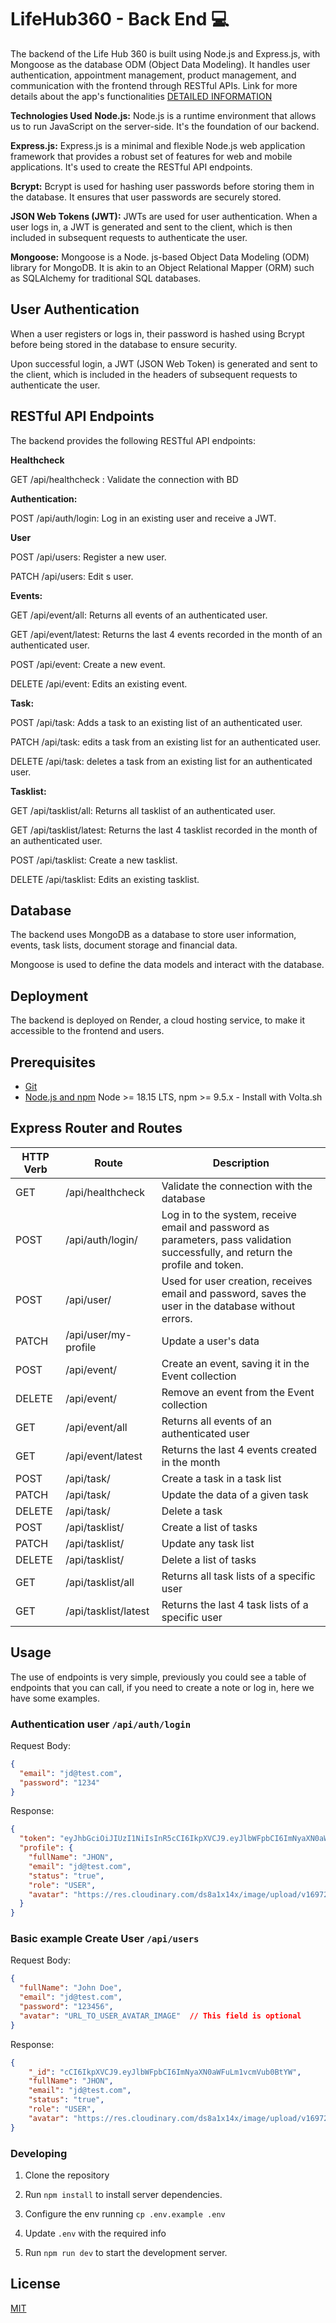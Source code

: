 # LifeHub360 - Back End 💻

The backend of the Life Hub 360 is built using Node.js and Express.js, with Mongoose as the database ODM (Object Data Modeling). It handles user authentication, appointment management, product management, and communication with the frontend through RESTful APIs.
Link for more details about the app's functionalities [DETAILED INFORMATION](https://plausible-macaw-78a.notion.site/LIFEHUB360-dbe4df46de784c9b861a4531f9ea556b?pvs=4)

**Technologies Used**
**Node.js:** Node.js is a runtime environment that allows us to run JavaScript on the server-side. It's the foundation of our backend.

**Express.js:** Express.js is a minimal and flexible Node.js web application framework that provides a robust set of features for web and mobile applications. It's used to create the RESTful API endpoints.

**Bcrypt:** Bcrypt is used for hashing user passwords before storing them in the database. It ensures that user passwords are securely stored.

**JSON Web Tokens (JWT):** JWTs are used for user authentication. When a user logs in, a JWT is generated and sent to the client, which is then included in subsequent requests to authenticate the user.

**Mongoose:** Mongoose is a Node. js-based Object Data Modeling (ODM) library for MongoDB. It is akin to an Object Relational Mapper (ORM) such as SQLAlchemy for traditional SQL databases.

## User Authentication
When a user registers or logs in, their password is hashed using Bcrypt before being stored in the database to ensure security.

Upon successful login, a JWT (JSON Web Token) is generated and sent to the client, which is included in the headers of subsequent requests to authenticate the user.

## RESTful API Endpoints
The backend provides the following RESTful API endpoints:

**Healthcheck**

GET /api/healthcheck : Validate the connection with BD

**Authentication:**

POST /api/auth/login: Log in an existing user and receive a JWT.

**User**

POST /api/users: Register a new user.

PATCH /api/users: Edit s user.


**Events:**

GET /api/event/all: Returns all events of an authenticated user.

GET /api/event/latest: Returns the last 4 events recorded in the month of an authenticated user.

POST /api/event: Create a new event.

DELETE /api/event: Edits an existing event.


**Task:**

POST /api/task: Adds a task to an existing list of an authenticated user.

PATCH /api/task: edits a task from an existing list for an authenticated user.

DELETE /api/task: deletes a task from an existing list for an authenticated user.

**Tasklist:**

GET /api/tasklist/all: Returns all tasklist of an authenticated user.

GET /api/tasklist/latest: Returns the last 4 tasklist recorded in the month of an authenticated user.

POST /api/tasklist: Create a new tasklist.

DELETE /api/tasklist: Edits an existing tasklist.


## Database
The backend uses MongoDB as a database to store user information, events, task lists, document storage and financial data.

Mongoose is used to define the data models and interact with the database.

## Deployment
The backend is deployed on Render, a cloud hosting service, to make it accessible to the frontend and users.

## Prerequisites

- [Git](https://git-scm.com/downloads)
- [Node.js and npm](https://nodejs.org) Node >= 18.15 LTS, npm >= 9.5.x - Install with Volta.sh

## Express Router and Routes

| HTTP Verb   | Route                   | Description                                       |
| ----------- | ------------------------| ------------------------------------------------- |
| GET         | /api/healthcheck        | Validate the connection with the database        |
| POST        | /api/auth/login/        | Log in to the system, receive email and password as parameters, pass validation successfully, and return the profile and token. |
| POST        | /api/user/              | Used for user creation, receives email and password, saves the user in the database without errors. |
| PATCH       | /api/user/my-profile    | Update a user's data                             |
| POST        | /api/event/             | Create an event, saving it in the Event collection |
| DELETE      | /api/event/             | Remove an event from the Event collection        |
| GET         | /api/event/all          | Returns all events of an authenticated user     |
| GET         | /api/event/latest       | Returns the last 4 events created in the month  |
| POST        | /api/task/              | Create a task in a task list                     |
| PATCH       | /api/task/              | Update the data of a given task                  |
| DELETE      | /api/task/              | Delete a task                                    |
| POST        | /api/tasklist/          | Create a list of tasks                           |
| PATCH       | /api/tasklist/          | Update any task list                            |
| DELETE      | /api/tasklist/          | Delete a list of tasks                          |
| GET         | /api/tasklist/all       | Returns all task lists of a specific user        |
| GET         | /api/tasklist/latest    | Returns the last 4 task lists of a specific user |


## Usage

The use of endpoints is very simple, previously you could see a table of endpoints that you can call, if you need to create a note or log in, here we have some examples.

### Authentication **user** `/api/auth/login`

Request Body:

```json
{
  "email": "jd@test.com",
  "password": "1234"
}
```

Response:

```json
{
  "token": "eyJhbGciOiJIUzI1NiIsInR5cCI6IkpXVCJ9.eyJlbWFpbCI6ImNyaXN0aWFuLm1vcmVub0BtYWtlaXRyZWFsLmNhbXAiLCJpYXQiOjE2NjEyMDgwODJ9.kPdMoVUEnyX36vi606Mc1C66yWLKKAB37GLbF0gzhBo",
  "profile": {
    "fullName": "JHON",
    "email": "jd@test.com",
    "status": "true",
    "role": "USER",
    "avatar": "https://res.cloudinary.com/ds8a1x14x/image/upload/v1697245792/user_default.png",
  }
}
```

### Basic example **Create User** `/api/users`

Request Body:

```json
{
  "fullName": "John Doe",
  "email": "jd@test.com",
  "password": "123456",
  "avatar": "URL_TO_USER_AVATAR_IMAGE"  // This field is optional
}
```

Response:

```json
{
    "_id": "cCI6IkpXVCJ9.eyJlbWFpbCI6ImNyaXN0aWFuLm1vcmVub0BtYW",
    "fullName": "JHON",
    "email": "jd@test.com",
    "status": "true",
    "role": "USER",
    "avatar": "https://res.cloudinary.com/ds8a1x14x/image/upload/v1697245792/user_default.png",
}
```

### Developing

1. Clone the repository

2. Run `npm install` to install server dependencies.

3. Configure the env running `cp .env.example .env`

4. Update `.env` with the required info

5. Run `npm run dev` to start the development server.

## License

[MIT](LICENSE)
